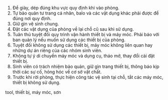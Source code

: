 1. Để giày, dép đúng khu vực quy định khi vào phòng.
2. Tự bảo quản tư trang cá nhân, balo và các vật dụng khác phải được để đúng nơi quy định.
3. Giữ gìn vệ sinh chung.
4. Đặt các vật dụng của phòng về lại chỗ cũ sau khi sử dụng.
5. Tuân thủ tuyệt đối quy trình vận hành thiết bị và máy móc. Phải báo với ban quản lý nếu muốn sử dụng các thiết bị của phòng.
6. Tuyệt đối không sử dụng các thiết bị, máy móc không liên quan hay những dự án riêng của các nhóm sinh viên.
7. Không tự ý di chuyển máy móc và dụng cụ, tháo mở, thay đổi cài đặt thiết bị.
8. Sinh viên có trách nhiệm bảo quản, giữ gìn trang thiết bị, thông báo kịp thời các sự cố, hỏng hóc về cơ sở vật chất.
9. Trước khi rời phòng, thực hiện công tác vệ sinh tại chỗ, tắt các máy móc, thiết bị không sử dụng.

tool, thiết bị, máy móc, sơn
